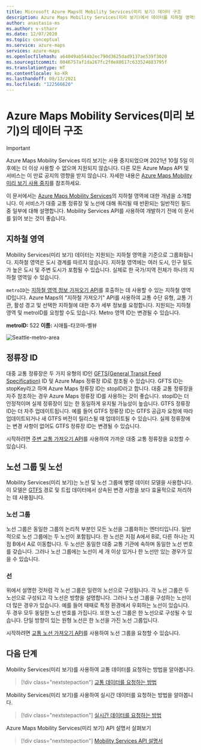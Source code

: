 ```yaml
---
title: Microsoft Azure Maps의 Mobility Services(미리 보기) 데이터 구조
description: Azure Maps Mobility Services(미리 보기)에서 데이터를 지하철 영역으로 구성하는 방법을 이해합니다. 대중 교통 정류장 및 노선에 대한 정보를 저장하는 필드를 확인합니다.
author: anastasia-ms
ms.author: v-stharr
ms.date: 12/07/2020
ms.topic: conceptual
ms.service: azure-maps
services: azure-maps
ms.openlocfilehash: a64049ab544b2ec790d3625dad9137ae539f3020
ms.sourcegitcommit: 0046757af1da267fc2f0e88617c633524883795f
ms.translationtype: HT
ms.contentlocale: ko-KR
ms.lasthandoff: 08/13/2021
ms.locfileid: "122566620"
---
```

# <a name="data-structures-in-azure-maps-mobility-services-preview"></a>Azure Maps Mobility Services(미리 보기)의 데이터 구조 

> [!IMPORTANT]
> Azure Maps Mobility Services 미리 보기는 사용 중지되었으며 2021년 10월 5일 이후에는 더 이상 사용할 수 없으며 지원되지 않습니다. 다른 모든 Azure Maps API 및 서비스는 이 만료 공지의 영향을 받지 않습니다.
> 자세한 내용은 [Azure Maps Mobility 미리 보기 사용 중지](https://azure.microsoft.com/updates/azure-maps-mobility-services-preview-retirement/)를 참조하세요.

이 문서에서는 [Azure Maps Mobility Services](/rest/api/maps/mobility)의 지하철 영역에 대한 개념을 소개합니다. 이 서비스가 대중 교통 정류장 및 노선에 대해 쿼리될 때 반환되는 일반적인 필드 중 일부에 대해 설명합니다. Mobility Services API를 사용하여 개발하기 전에 이 문서를 읽어 보는 것이 좋습니다.

## <a name="metro-area"></a>지하철 영역

Mobility Services(미리 보기) 데이터는 지원되는 지하철 영역을 기준으로 그룹화됩니다. 지하철 영역은 도시 경계를 따르지 않습니다. 지하철 영역에는 여러 도시, 인구 밀도가 높은 도시 및 주변 도시가 포함될 수 있습니다. 실제로 한 국가/지역 전체가 하나의 지하철 영역일 수 있습니다. 

`metroID`는 [지하철 영역 정보 가져오기 API](/rest/api/maps/mobility/getmetroareainfopreview)를 호출하는 데 사용할 수 있는 지하철 영역 ID입니다. Azure Maps의 "지하철 가져오기" API를 사용하여 교통 수단 유형, 교통 기관, 활성 경고 및 선택한 지하철에 대한 추가 세부 정보를 요청합니다. 지원되는 지하철 영역 및 metroID를 요청할 수도 있습니다. Metro 영역 ID는 변경될 수 있습니다.

**metroID:** 522   **이름:** 시애틀-타코마-벨뷰

![Seattle-metro-area](./media/mobility-service-data-structure/seattle-metro.png)

## <a name="stop-ids"></a>정류장 ID

대중 교통 정류장은 두 가지 유형의 ID인 [GFTS(General Transit Feed Specification)](http://gtfs.org/) ID 및 Azure Maps 정류장 ID로 참조될 수 있습니다. GFTS ID는 stopKey라고 하며 Azure Maps 정류장 ID는 stopID라고 합니다. 대중 교통 정류장을 자주 참조하는 경우 Azure Maps 정류장 ID를 사용하는 것이 좋습니다. stopID는 더 안정적이며 실제 정류장이 있는 한 동일하게 유지될 가능성이 높습니다. GTFS 정류장 ID는 더 자주 업데이트됩니다. 예를 들어 GTFS 정류장 ID는 GTFS 공급자 요청에 따라 업데이트되거나 새 GTFS 버전이 릴리스될 때 업데이트될 수 있습니다. 실제 정류장에는 변경 사항이 없어도 GTFS 정류장 ID는 변경될 수 있습니다.

시작하려면 [주변 교통 가져오기 API](/rest/api/maps/mobility/getnearbytransitpreview)를 사용하여 가까운 대중 교통 정류장을 요청할 수 있습니다.

## <a name="line-groups-and-lines"></a>노선 그룹 및 노선

Mobility Services(미리 보기)는 노선 및 노선 그룹에 병렬 데이터 모델을 사용합니다. 이 모델은 [GTFS](http://gtfs.org/) 경로 및 트립 데이터에서 상속된 변경 사항을 보다 효율적으로 처리하는 데 사용됩니다.


### <a name="line-groups"></a>노선 그룹

노선 그룹은 동일한 그룹의 논리적 부분인 모든 노선을 그룹화하는 엔터티입니다. 일반적으로 노선 그룹에는 두 노선이 포함됩니다. 한 노선은 지점 A에서 B로, 다른 하나는 지점 B에서 A로 이동합니다. 두 노선은 동일한 대중 교통 기관에 속하며 동일한 노선 번호를 갖습니다. 그러나 노선 그룹에는 노선이 세 개 이상 있거나 한 노선만 있는 경우가 있을 수 있습니다.


### <a name="lines"></a>선

위에서 설명한 것처럼 각 노선 그룹은 일련의 노선으로 구성됩니다. 각 노선 그룹은 두 노선으로 구성되고 각 노선은 방향을 설명합니다.  그러나 노선 그룹을 구성하는 노선이 더 많은 경우가 있습니다. 예를 들어 때때로 특정 환경에서 우회하는 노선이 있습니다. 두 경우 모두 동일한 노선 번호를 가집니다. 또한 노선 그룹은 한 노선으로 구성될 수 있습니다. 단일 방향이 있는 원형 노선은 한 노선을 가진 노선 그룹입니다.

시작하려면 [교통 노선 가져오기 API](/rest/api/maps/mobility/gettransitlineinfopreview)를 사용하여 노선 그룹을 요청할 수 있습니다.


## <a name="next-steps"></a>다음 단계

Mobility Services(미리 보기)를 사용하여 교통 데이터를 요청하는 방법을 알아봅니다.

> [!div class="nextstepaction"]
> [교통 데이터를 요청하는 방법](how-to-request-transit-data.md)

Mobility Services(미리 보기)를 사용하여 실시간 데이터를 요청하는 방법을 알아봅니다.

> [!div class="nextstepaction"]
> [실시간 데이터를 요청하는 방법](how-to-request-real-time-data.md)

Azure Maps Mobility Services(미리 보기) API 설명서 살펴보기

> [!div class="nextstepaction"]
> [Mobility Services API 설명서](/rest/api/maps/mobility)